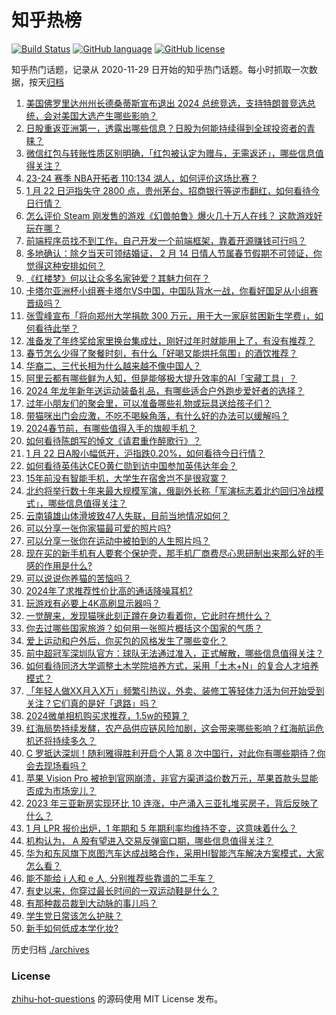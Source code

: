 # 知乎热榜
[![Build Status](https://github.com/ToWeLong/zhihu-hot-questions/workflows/CI/badge.svg)](https://github.com/ToWeLong/zhihu-hot-questions/actions)
[![GitHub language](https://img.shields.io/badge/language-golang-orange.svg)](https://golang.org/)
[![GitHub license](https://img.shields.io/github/license/ToWeLong/zhihu-hot-questions)](https://github.com/ToWeLong/zhihu-hot-questions/blob/main/LICENSE)

知乎热门话题，记录从 2020-11-29 日开始的知乎热门话题。每小时抓取一次数据，按天[归档](./archives)

<!-- BEGIN -->

1. [美国佛罗里达州州长德桑蒂斯宣布退出 2024 总统竞选，支持特朗普竞选总统，会对美国大选产生哪些影响？](https://www.zhihu.com/question/640601273)
1. [日股重返亚洲第一，透露出哪些信息？日股为何能持续得到全球投资者的青睐？](https://www.zhihu.com/question/640238417)
1. [微信红包与转账性质区别明确，「红包被认定为赠与，无需返还」，哪些信息值得关注？](https://www.zhihu.com/question/640602495)
1. [23-24 赛季 NBA开拓者 110:134 湖人，如何评价这场比赛？](https://www.zhihu.com/question/640616444)
1. [1 月 22 日沪指失守 2800 点，贵州茅台、招商银行等逆市翻红，如何看待今日行情？](https://www.zhihu.com/question/640610592)
1. [怎么评价 Steam 刚发售的游戏《幻兽帕鲁》爆火几十万人在线？ 这款游戏好玩在哪？](https://www.zhihu.com/question/640399799)
1. [前端程序员找不到工作，自己开发一个前端框架，靠着开源赚钱可行吗？](https://www.zhihu.com/question/638646427)
1. [多地确认：除夕当天可领结婚证， 2 月 14 日情人节属春节假期不可领证，你觉得这种安排如何？](https://www.zhihu.com/question/640608808)
1. [《红楼梦》何以让众多名家钟爱？其魅力何在？](https://www.zhihu.com/question/636716923)
1. [卡塔尔亚洲杯小组赛卡塔尔VS中国，中国队背水一战，你看好国足从小组赛晋级吗？](https://www.zhihu.com/question/640558660)
1. [张雪峰宣布「将向郑州大学捐款 300 万元，用于大一家庭贫困新生学费」，如何看待此举？](https://www.zhihu.com/question/640574901)
1. [准备发了年终奖给家里换台集成灶，刚好过年时就能用上了，有没有推荐？](https://www.zhihu.com/question/640199353)
1. [春节怎么少得了聚餐时刻，有什么「好喝又能烘托氛围」的酒饮推荐？](https://www.zhihu.com/question/638174652)
1. [华裔二、三代长相为什么越来越不像中国人？](https://www.zhihu.com/question/60054984)
1. [阿里云都有哪些鲜为人知，但是能够极大提升效率的AI「宝藏工具」？](https://www.zhihu.com/question/640448883)
1. [2024 年龙年新年送运动装备礼品，有哪些适合户外跑步爱好者的选择？](https://www.zhihu.com/question/637063770)
1. [过年小朋友们的聚会里，可以准备哪些礼物或玩具送给孩子们？](https://www.zhihu.com/question/638738065)
1. [带猫咪出门会应激，不吃不喝躲角落，有什么好的办法可以缓解吗？](https://www.zhihu.com/question/638855005)
1. [2024春节前，有哪些值得入手的旗舰手机？](https://www.zhihu.com/question/639640415)
1. [如何看待陈朗写的悼文《请君重作醉歌行》？](https://www.zhihu.com/question/640359835)
1. [1 月 22 日A股小幅低开，沪指跌0.20%，如何看待今日行情？](https://www.zhihu.com/question/640608021)
1. [如何看待英伟达CEO黄仁勋到访中国参加英伟达年会？](https://www.zhihu.com/question/640555797)
1. [15年前没有智能手机，大学生在宿舍岂不是很寂寞？](https://www.zhihu.com/question/637802639)
1. [北约将举行数十年来最大规模军演，俄副外长称「军演标志着北约回归冷战模式」，哪些信息值得关注？](https://www.zhihu.com/question/640605703)
1. [云南镇雄山体滑坡致47人失联，目前当地情况如何？](https://www.zhihu.com/question/640612979)
1. [可以分享一张你家猫最可爱的照片吗?](https://www.zhihu.com/question/639060743)
1. [可以分享一张你在运动中被拍到的人生照片吗？](https://www.zhihu.com/question/640235335)
1. [现在买的新手机有人要套个保护壳，那手机厂商费尽心思研制出来那么好的手感的作用是什么?](https://www.zhihu.com/question/639346081)
1. [可以说说你养猫的苦恼吗？](https://www.zhihu.com/question/637228526)
1. [2024年了求推荐性价比高的通话降噪耳机?](https://www.zhihu.com/question/637997948)
1. [玩游戏有必要上4K高刷显示器吗？](https://www.zhihu.com/question/639636051)
1. [一觉醒来，发现猫咪此刻正蹲在身边看着你，它此时在想什么？](https://www.zhihu.com/question/639561793)
1. [你去过哪些国家旅游？如何用一张照片概括这个国家的气质？](https://www.zhihu.com/question/640056814)
1. [爱上运动和户外后，你买包的风格发生了哪些变化？](https://www.zhihu.com/question/639562054)
1. [前中超冠军深圳队官方：球队无法通过准入，正式解散，哪些信息值得关注？](https://www.zhihu.com/question/640617233)
1. [如何看待同济大学调整土木学院培养方式，采用「土木+N」的复合人才培养模式？](https://www.zhihu.com/question/640075512)
1. [「年轻人做XX月入X万」频繁引热议，外卖、装修工等轻体力活为何开始受到关注？它们真的是好「退路」吗？](https://www.zhihu.com/question/640556495)
1. [2024微单相机购买求推荐，1.5w的预算？](https://www.zhihu.com/question/638500622)
1. [红海局势持续发酵，农产品供应链风险加剧，这会带来哪些影响？红海航运危机还将持续多久？](https://www.zhihu.com/question/640613397)
1. [C 罗抵达深圳！随利雅得胜利开启个人第 8 次中国行，对此你有哪些期待？你会去现场看吗？](https://www.zhihu.com/question/640559324)
1. [苹果 Vision Pro 被抢到官网崩溃，非官方渠道溢价数万元，苹果首款头显能否成为市场宠儿？](https://www.zhihu.com/question/640558730)
1. [2023 年三亚新房实现环比 10 连涨，中产涌入三亚扎堆买房子，背后反映了什么？](https://www.zhihu.com/question/640557288)
1. [1 月 LPR 报价出炉，1 年期和 5 年期利率均维持不变，这意味着什么？](https://www.zhihu.com/question/640609571)
1. [机构认为， A 股有望进入交易反弹窗口期，哪些信息值得关注？](https://www.zhihu.com/question/640624286)
1. [华为和东风旗下岚图汽车达成战略合作，采用HI智能汽车解决方案模式，大家怎么看？](https://www.zhihu.com/question/640431816)
1. [能不能给  i 人和 e 人, 分别推荐些靠谱的二手车？](https://www.zhihu.com/question/640222666)
1. [有史以来，你穿过最长时间的一双运动鞋是什么？](https://www.zhihu.com/question/639252911)
1. [有那种裁员裁到大动脉的事儿吗？](https://www.zhihu.com/question/635323389)
1. [学生党日常该怎么护肤？](https://www.zhihu.com/question/630202666)
1. [新手如何低成本学化妆?](https://www.zhihu.com/question/634069348)

<!-- END -->

历史归档 [./archives](./archives)


### License
[zhihu-hot-questions](https://github.com/towelong/zhihu-hot-questions) 的源码使用 MIT License 发布。